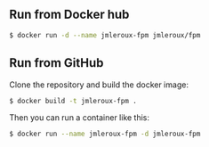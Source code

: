 ## Run from Docker hub

```bash
$ docker run -d --name jmleroux-fpm jmleroux/fpm
```

## Run from GitHub

Clone the repository and build the docker image:

```bash
$ docker build -t jmleroux-fpm .
```

Then you can run a container like this:

```bash
$ docker run --name jmleroux-fpm -d jmleroux-fpm
```
